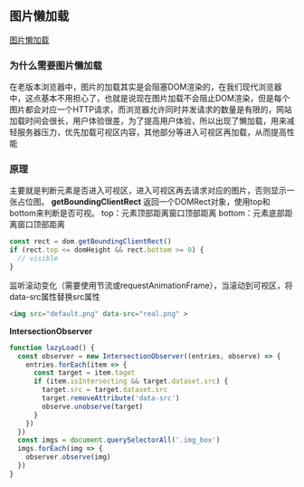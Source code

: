 ## 图片懒加载
[图片懒加载](https://juejin.cn/post/7100739752982216734#heading-1)
### 为什么需要图片懒加载
在老版本浏览器中，图片的加载其实是会阻塞DOM渲染的，在我们现代浏览器中，这点基本不用担心了，也就是说现在图片加载不会阻止DOM渲染，但是每个图片都会对应一个HTTP请求，而浏览器允许同时并发请求的数量是有限的，网站加载时间会很长，用户体验很差，为了提高用户体验，所以出现了懒加载，用来减轻服务器压力，优先加载可视区内容，其他部分等进入可视区再加载，从而提高性能

### 原理
主要就是判断元素是否进入可视区，进入可视区再去请求对应的图片，否则显示一张占位图。
**getBoundingClientRect**
返回一个DOMRect对象，使用top和bottom来判断是否可视。
top：元素顶部距离窗口顶部距离
bottom：元素底部距离窗口顶部距离
```js
const rect = dom.getBoundingClientRect()
if (rect.top <= domHeight && rect.bottom >= 0) {
  // visible
}
```
监听滚动变化（需要使用节流或requestAnimationFrame），当滚动到可视区，将data-src属性替换src属性
```html
<img src="default.png" data-src="real.png" >
```

**IntersectionObserver**
```js
function lazyLoad() {
  const observer = new IntersectionObserver((entries, observe) => {
    entries.forEach(item => {
      const target = item.taget
      if (item.isIntersecting && target.dataset.src) {
        target.src = target.dataset.src
        target.removeAttribute('data-src')
        observe.unobserve(target)
      }
    })
  })
  const imgs = document.querySelectorAll('.img_box')
  imgs.forEach(img => {
    observer.observe(img)
  })
}
```